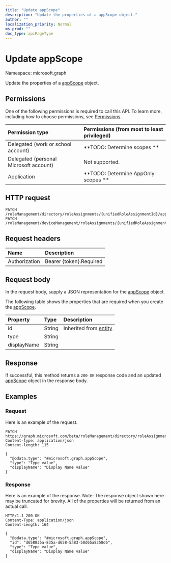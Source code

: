```yaml
---
title: "Update appScope"
description: "Update the properties of a appScope object."
author: ""
localization_priority: Normal
ms.prod: ""
doc_type: apiPageType
---
```


# Update appScope

Namespace: microsoft.graph

Update the properties of a [appScope](../resources/appscope.md) object.

## Permissions
One of the following permissions is required to call this API. To learn more, including how to choose permissions, see [Permissions](/concepts/permissions-reference.md).

|Permission type|Permissions (from most to least privileged)|
|:---|:---|
|Delegated (work or school account)|**TODO: Determine scopes **|
|Delegated (personal Microsoft account)|Not supported.|
|Application|**TODO: Determine AppOnly scopes **|

## HTTP request
<!-- {
  "blockType": "ignored"
}
-->
``` http
PATCH /roleManagement/directory/roleAssignments/{unifiedRoleAssignmentId}/appScope
PATCH /roleManagement/deviceManagement/roleAssignments/{unifiedRoleAssignmentMultipleId}/appScopes/{appScopeId}
```

## Request headers
|Name|Description|
|:---|:---|
|Authorization|Bearer {token}.Required|

## Request body
In the request body, supply a JSON representation for the [appScope](../resources/appscope.md) object.

The following table shows the properties that are required when you create the [appScope](../resources/appscope.md).

|Property|Type|Description|
|:---|:---|:---|
|id|String| Inherited from [entity](../resources/entity.md)|
|type|String||
|displayName|String||



## Response
If successful, this method returns a `200 OK` response code and an updated [appScope](../resources/appscope.md) object in the response body.

## Examples

### Request
Here is an example of the request.
<!-- {
  "blockType": "request",
  "name": "update_appscope"
}
-->
``` http
PATCH https://graph.microsoft.com/beta/roleManagement/directory/roleAssignments/{unifiedRoleAssignmentId}/appScope
Content-type: application/json
Content-length: 115

{
  "@odata.type": "#microsoft.graph.appScope",
  "type": "Type value",
  "displayName": "Display Name value"
}
```

### Response
Here is an example of the response. Note: The response object shown here may be truncated for brevity. All of the properties will be returned from an actual call.
<!-- {
  "blockType": "response",
  "truncated": true
}
-->
``` http
HTTP/1.1 200 OK
Content-Type: application/json
Content-Length: 164

{
  "@odata.type": "#microsoft.graph.appScope",
  "id": "d658835a-835a-d658-5a83-58d65a8358d6",
  "type": "Type value",
  "displayName": "Display Name value"
}
```

